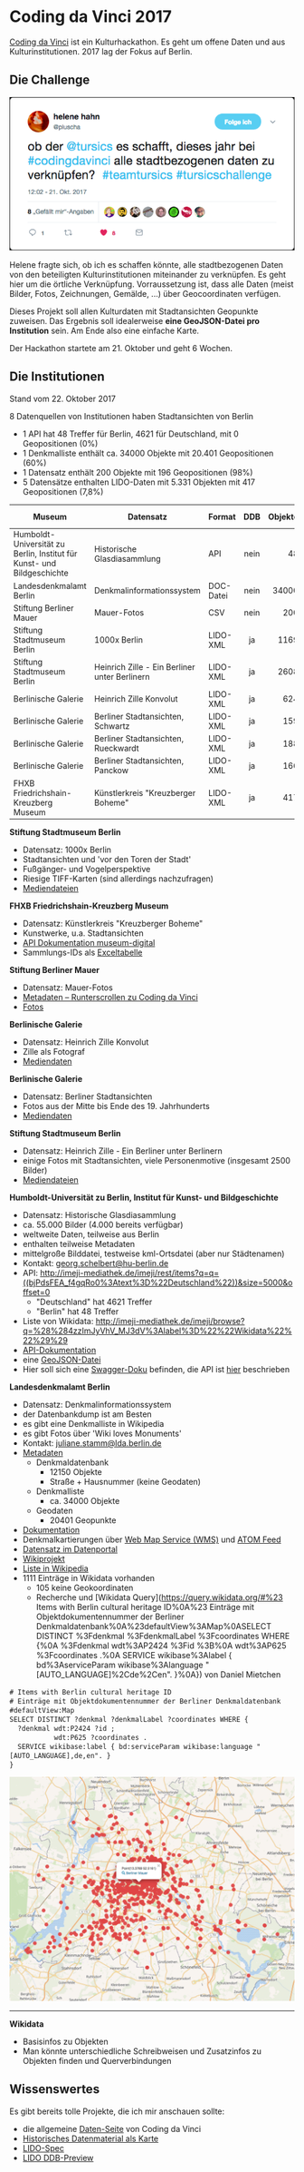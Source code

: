 Coding da Vinci 2017
====================

[Coding da Vinci](https://codingdavinci.de/) ist ein Kulturhackathon. Es geht um offene Daten und aus Kulturinstitutionen. 2017 lag der Fokus auf Berlin.

Die Challenge
-------------

![Tweet](https://raw.githubusercontent.com/tursics/coding-da-vinci-2017/master/docs/twitter-plusha.png)

Helene fragte sich, ob ich es schaffen könnte, alle stadtbezogenen Daten von den beteiligten Kulturinstitutionen miteinander zu verknüpfen. Es geht hier um die örtliche Verknüpfung. Vorraussetzung ist, dass alle Daten (meist Bilder, Fotos, Zeichnungen, Gemälde, ...) über Geocoordinaten verfügen.

Dieses Projekt soll allen Kulturdaten mit Stadtansichten Geopunkte zuweisen. Das Ergebnis soll idealerweise **eine GeoJSON-Datei pro Institution** sein. Am Ende also eine einfache Karte.

Der Hackathon startete am 21. Oktober und geht 6 Wochen.

Die Institutionen
-----------------

Stand vom 22. Oktober 2017

8 Datenquellen von Institutionen haben Stadtansichten von Berlin
- 1 API hat 48 Treffer für Berlin, 4621 für Deutschland, mit 0 Geopositionen (0%)
- 1 Denkmalliste enthält ca. 34000 Objekte mit 20.401 Geopositionen (60%)
- 1 Datensatz enthält 200 Objekte mit 196 Geopositionen (98%)
- 5 Datensätze enthalten LIDO-Daten mit 5.331 Objekten mit 417 Geopositionen (7,8%)

Museum  | Datensatz | Format | DDB | Objekte | Bilder | Geo-Koordinaten | Metadaten |
--------|-----------|--------|:---:|--------:|-------:|----------------:|-----------|
Humboldt-Universität zu Berlin, Institut für Kunst- und Bildgeschichte  |Historische Glasdiasammlung  |API  |nein  |48  |48  |"Berlin"|[0,1 MByte](http://imeji-mediathek.de/imeji/rest/items?q=q=((bjPdsFEA_f4gqRo0%3Atext%3D%22Berlin%22)))
Landesdenkmalamt Berlin      |Denkmalinformationssystem  |DOC-Datei  |nein  |34000  |0  |0  |[ca. 1000 Seiten](https://daten.berlin.de/datensaetze/denkmalliste-des-landes-berlin)
Stiftung Berliner Mauer      |Mauer-Fotos  |CSV  |nein  |200  |200  |196  |[0,2 MByte](http://www.mauer-fotos.de/site/assets/files/31020587/coding-da-vinci-metadaten.csv)
Stiftung Stadtmuseum Berlin  |1000x Berlin  |LIDO-XML  |ja  |  1169|1290  |0  |[10,8 MByte](http://136.243.4.67/index.php/s/v0UEpnXQcCOOZy3)
Stiftung Stadtmuseum Berlin  |Heinrich Zille - Ein Berliner unter Berlinern  |LIDO-XML  |ja  |2608  |2668  |0  |[26,1 MByte](http://136.243.4.67/index.php/s/rijMXOyuszSxUYH)
Berlinische Galerie          |Heinrich Zille Konvolut  |LIDO-XML  |ja  |624  |624  |0  |[6,1 MByte](http://136.243.4.67/index.php/s/TSoVCI2L4GustL6)
Berlinische Galerie          |Berliner Stadtansichten, Schwartz  |LIDO-XML  |ja  |159  |159  |0  |[1,5 MByte](http://136.243.4.67/index.php/s/bst1wUtBHnJyPuv)
Berlinische Galerie          |Berliner Stadtansichten, Rueckwardt  |LIDO-XML  |ja  |188  |188  |0  |[1,8 MByte](http://136.243.4.67/index.php/s/bst1wUtBHnJyPuv)
Berlinische Galerie          |Berliner Stadtansichten, Panckow  |LIDO-XML  |ja  |166  |166  |0  |[1,5 MByte](http://136.243.4.67/index.php/s/bst1wUtBHnJyPuv)
FHXB Friedrichshain-Kreuzberg Museum  |Künstlerkreis "Kreuzberger Boheme"  |LIDO-XML  |ja  |417  |417  |417  (immer der gleiche Punkt)|[4,1 MByte](http://136.243.4.67/index.php/s/047jsxdCtv9CtYE)

**Stiftung Stadtmuseum Berlin**

- Datensatz: 1000x Berlin
- Stadtansichten und 'vor den Toren der Stadt'
- Fußgänger- und Vogelperspektive
- Riesige TIFF-Karten (sind allerdings nachzufragen)
- [Mediendateien](http://136.243.4.67/index.php/s/dx0RUXWIV1S8MnP)

**FHXB Friedrichshain-Kreuzberg Museum**

- Datensatz: Künstlerkreis "Kreuzberger Boheme"
- Kunstwerke, u.a. Stadtansichten
- [API Dokumentation museum-digital](http://www.museum-digital.de/handbook/?lan=de&q=Ausgabe/APIs)
- Sammlungs-IDs als [Exceltabelle](http://136.243.4.67/index.php/s/2RmwERCaDGv2C8A)

**Stiftung Berliner Mauer**

- Datensatz: Mauer-Fotos
- [Metadaten – Runterscrollen zu Coding da Vinci](http://mauer-fotos.de/info/nutzungshinweise)
- [Fotos](http://www.mauer-fotos.de/)

**Berlinische Galerie**

- Datensatz: Heinrich Zille Konvolut
- Zille als Fotograf
- [Mediendaten](http://136.243.4.67/index.php/s/cHxfZmr1U34hcJK)

**Berlinische Galerie**

- Datensatz: Berliner Stadtansichten 
- Fotos aus der Mitte bis Ende des 19. Jahrhunderts
- [Mediendaten](http://136.243.4.67/index.php/s/ib48ePnU43Dcv4s)

**Stiftung Stadtmuseum Berlin**

- Datensatz: Heinrich Zille - Ein Berliner unter Berlinern
- einige Fotos mit Stadtansichten, viele Personenmotive (insgesamt 2500 Bilder)
- [Mediendateien](http://136.243.4.67/index.php/s/0rlgcVXHqdkq8vS)

**Humboldt-Universität zu Berlin, Institut für Kunst- und Bildgeschichte**

- Datensatz: Historische Glasdiasammlung
- ca. 55.000 Bilder (4.000 bereits verfügbar)
- weltweite Daten, teilweise aus Berlin
- enthalten teilweise Metadaten
- mittelgroße Bilddatei, testweise kml-Ortsdatei (aber nur Städtenamen)
- Kontakt: georg.schelbert@hu-berlin.de
- API: http://imeji-mediathek.de/imeji/rest/items?q=q=((bjPdsFEA_f4gqRo0%3Atext%3D%22Deutschland%22))&size=5000&offset=0
  - "Deutschland" hat 4621 Treffer
  - "Berlin" hat 48 Treffer
- Liste von Wikidata: http://imeji-mediathek.de/imeji/browse?q=%28%284zzImJyVhV_MJ3dV%3Alabel%3D%22%22Wikidata%22%22%29%29
- [API-Dokumentation](https://github.com/imeji-community/imeji/wiki)
- eine [GeoJSON-Datei](https://gist.github.com/schelbertgeorg/ac3e32a0b37230fc2ba90c096d2f0602)
- Hier soll sich eine [Swagger-Doku](https://helloreverb.com/developers/swagger) befinden, die API ist [hier](https://github.com/imeji-community/imeji/wiki) beschrieben

**Landesdenkmalamt Berlin**

- Datensatz: Denkmalinformationssystem
- der Datenbankdump ist am Besten
- es gibt eine Denkmalliste in Wikipedia
- es gibt Fotos über 'Wiki loves Monuments'
- Kontakt: juliane.stamm@lda.berlin.de
- [Metadaten](http://136.243.4.67/index.php/s/flgYzGjdkwi9nOe)
  - Denkmaldatenbank
    - 12150 Objekte
	- Straße + Hausnummer (keine Geodaten)
  - Denkmalliste
    - ca. 34000 Objekte
  - Geodaten
    - 20401 Geopunkte
- [Dokumentation](http://136.243.4.67/index.php/s/OZKvRAFK6BMzdSG/download)
- Denkmalkartierungen über [Web Map Service (WMS)](https://daten.berlin.de/datensaetze/denkmalkarte-berlin-wms) und [ATOM Feed](https://daten.berlin.de/datensaetze/denkmalkarte-berlin-atom)
- [Datensatz im Datenportal](https://daten.berlin.de/datensaetze/denkmalliste-des-landes-berlin)
- [Wikiprojekt](https://de.wikipedia.org/wiki/Wikipedia:WikiProjekt_Listen_der_Kulturdenkmale_in_Berlin)
- [Liste in Wikipedia](https://de.wikipedia.org/wiki/Liste_der_Kulturdenkmale_in_Berlin)
- 1111 Einträge in Wikidata vorhanden
  - 105 keine Geokoordinaten
  - Recherche und [Wikidata Query](https://query.wikidata.org/#%23 Items with Berlin cultural heritage ID%0A%23 Einträge mit Objektdokumentennummer der Berliner Denkmaldatenbank%0A%23defaultView%3AMap%0ASELECT DISTINCT %3Fdenkmal %3FdenkmalLabel %3Fcoordinates WHERE {%0A %3Fdenkmal wdt%3AP2424 %3Fid %3B%0A wdt%3AP625 %3Fcoordinates .%0A SERVICE wikibase%3Alabel { bd%3AserviceParam wikibase%3Alanguage "[AUTO_LANGUAGE]%2Cde%2Cen". }%0A}) von Daniel Mietchen

```
# Items with Berlin cultural heritage ID
# Einträge mit Objektdokumentennummer der Berliner Denkmaldatenbank
#defaultView:Map
SELECT DISTINCT ?denkmal ?denkmalLabel ?coordinates WHERE {
  ?denkmal wdt:P2424 ?id ;
		   wdt:P625 ?coordinates .
  SERVICE wikibase:label { bd:serviceParam wikibase:language "[AUTO_LANGUAGE],de,en". }
}
```

![Wikidata](https://raw.githubusercontent.com/tursics/coding-da-vinci-2017/master/docs/denkmalliste-1.png)

---

**Wikidata**

- Basisinfos zu Objekten
- Man könnte unterschiedliche Schreibweisen und Zusatzinfos zu Objekten finden und Querverbindungen


Wissenswertes
-------------

Es gibt bereits tolle Projekte, die ich mir anschauen sollte:
- die allgemeine [Daten-Seite](https://codingdavinci.de/daten/) von Coding da Vinci
- [Historisches Datenmaterial als Karte](https://jochenklar.de/berlin/)
- [LIDO-Spec](http://network.icom.museum/cidoc/working-groups/lido/lido-technical/specification/)
- [LIDO DDB-Preview](https://www.servicestelle-digitalisierung.de/wissenswertes/ddb-preview/)

